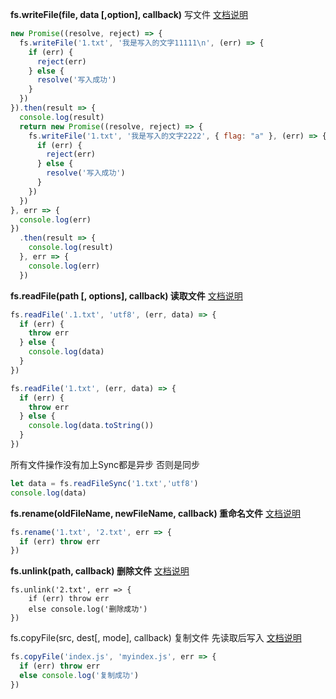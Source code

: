 **fs.writeFile(file, data [,option], callback)**  写文件  [文档说明](http://nodejs.cn/api/fs.html#fs_fs_writefile_file_data_options_callback)

```js
new Promise((resolve, reject) => {
  fs.writeFile('1.txt', '我是写入的文字11111\n', (err) => {
    if (err) {
      reject(err)
    } else {
      resolve('写入成功')
    }
  })
}).then(result => {
  console.log(result)
  return new Promise((resolve, reject) => {
    fs.writeFile('1.txt', '我是写入的文字2222', { flag: "a" }, (err) => {
      if (err) {
        reject(err)
      } else {
        resolve('写入成功')
      }
    })
  })
}, err => {
  console.log(err)
})
  .then(result => {
    console.log(result)
  }, err => {
    console.log(err)
  })
```

**fs.readFile(path [, options], callback)  读取文件**  [文档说明](http://nodejs.cn/api/fs.html#fs_fs_readfile_path_options_callback)

```js
fs.readFile('.1.txt', 'utf8', (err, data) => {
  if (err) {
    throw err
  } else {
    console.log(data)
  }
})

fs.readFile('1.txt', (err, data) => {
  if (err) {
    throw err
  } else {
    console.log(data.toString())
  }
})
```

所有文件操作没有加上Sync都是异步 否则是同步

```js
let data = fs.readFileSync('1.txt','utf8')
console.log(data)
```

**fs.rename(oldFileName, newFileName, callback)  重命名文件**  [文档说明](http://nodejs.cn/api/fs.html#fs_fs_rename_oldpath_newpath_callback)

```js
fs.rename('1.txt', '2.txt', err => {
  if (err) throw err
})
```

**fs.unlink(path, callback)  删除文件**  [文档说明](http://nodejs.cn/api/fs.html#fs_fs_unlink_path_callback)

```
fs.unlink('2.txt', err => {
	if (err) throw err
	else console.log('删除成功')
})
```

fs.copyFile(src, dest[, mode], callback) 复制文件  先读取后写入 [文档说明](http://nodejs.cn/api/fs.html#fs_fs_copyfile_src_dest_mode_callback)

```js
fs.copyFile('index.js', 'myindex.js', err => {
  if (err) throw err
  else console.log('复制成功')
})
```

